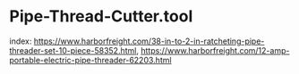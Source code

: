 # Pipe-Thread-Cutter.tool
index: https://www.harborfreight.com/38-in-to-2-in-ratcheting-pipe-threader-set-10-piece-58352.html, https://www.harborfreight.com/12-amp-portable-electric-pipe-threader-62203.html
